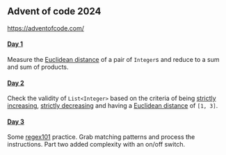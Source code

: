 ## Advent of code 2024

https://adventofcode.com/

#### [Day 1](https://github.com/ericbalawejder/advent-of-code/tree/main/src/main/java/aoc/year2024/day1)

Measure the [Euclidean distance](https://en.wikipedia.org/wiki/Euclidean_distance) of a pair of `Integer`s and
reduce to a sum and sum of products.

#### [Day 2](https://github.com/ericbalawejder/advent-of-code/tree/main/src/main/java/aoc/year2024/day2)

Check the validity of `List<Integer>` based on the criteria of being 
[strictly increasing](https://en.wikipedia.org/wiki/Monotonic_function#Monotonicity_in_calculus_and_analysis), 
[strictly decreasing](https://en.wikipedia.org/wiki/Monotonic_function#Monotonicity_in_calculus_and_analysis) and 
having a [Euclidean distance](https://en.wikipedia.org/wiki/Euclidean_distance) of `[1, 3]`.

#### [Day 3](https://github.com/ericbalawejder/advent-of-code/tree/main/src/main/java/aoc/year2024/day3)
Some [regex101](https://regex101.com/) practice. Grab matching patterns and process the instructions. Part two
added complexity with an on/off switch.

